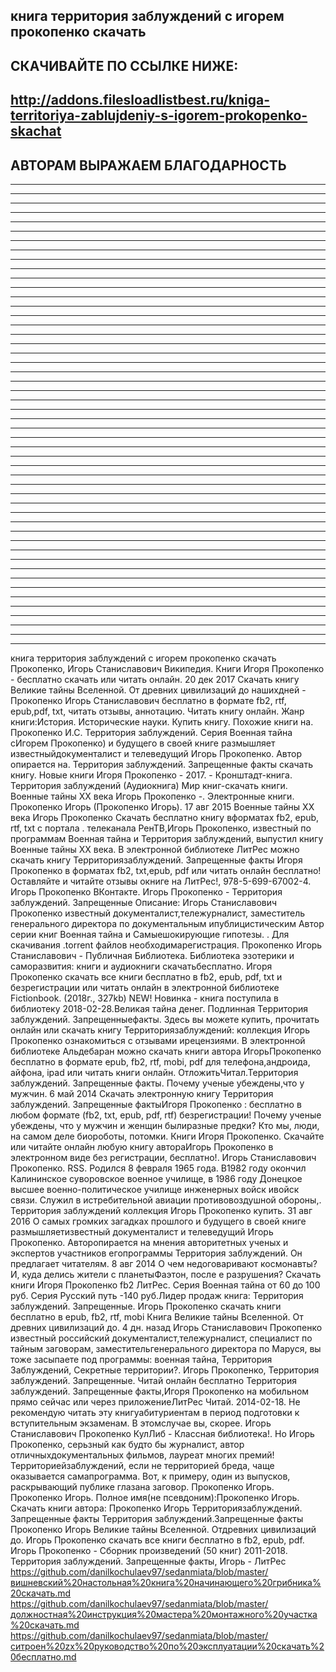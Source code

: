 книга территория заблуждений с игорем прокопенко скачать
--------------------------------------------------
СКАЧИВАЙТЕ ПО ССЫЛКЕ НИЖЕ:
--------------------------------------------------
http://addons.filesloadlistbest.ru/kniga-territoriya-zablujdeniy-s-igorem-prokopenko-skachat
--------------------------------------------------
АВТОРАМ ВЫРАЖАЕМ БЛАГОДАРНОСТЬ
--------------------------------------------------
--------------------------------------------------
--------------------------------------------------
--------------------------------------------------
--------------------------------------------------
--------------------------------------------------
--------------------------------------------------
--------------------------------------------------
--------------------------------------------------
--------------------------------------------------
--------------------------------------------------
--------------------------------------------------
--------------------------------------------------
--------------------------------------------------
--------------------------------------------------
--------------------------------------------------
--------------------------------------------------
--------------------------------------------------
--------------------------------------------------
--------------------------------------------------
--------------------------------------------------
--------------------------------------------------
--------------------------------------------------
--------------------------------------------------
--------------------------------------------------
--------------------------------------------------
--------------------------------------------------
--------------------------------------------------
--------------------------------------------------
--------------------------------------------------
--------------------------------------------------
--------------------------------------------------
--------------------------------------------------
--------------------------------------------------
--------------------------------------------------
--------------------------------------------------
--------------------------------------------------
--------------------------------------------------
--------------------------------------------------
--------------------------------------------------
--------------------------------------------------
--------------------------------------------------
--------------------------------------------------
--------------------------------------------------
--------------------------------------------------
--------------------------------------------------
--------------------------------------------------
--------------------------------------------------
--------------------------------------------------
--------------------------------------------------
--------------------------------------------------
книга территория заблуждений с игорем прокопенко скачать Прокопенко, Игорь Станиславович  Википедия. Книги Игоря Прокопенко - бесплатно скачать или читать онлайн. 20 дек 2017  Скачать книгу Великие тайны Вселенной. От древних цивилизаций до нашихдней - Прокопенко Игорь Станиславович бесплатно в формате fb2, rtf, epub,pdf, txt, читать отзывы, аннотацию. Читать книгу онлайн. Жанр книги:История. Исторические науки. Купить книгу. Похожие книги на. Прокопенко И.С. Территория заблуждений.  Серия Военная тайна сИгорем Прокопенко)  и будущего в своей книге размышляет известныйдокументалист и телеведущий Игорь Прокопенко. Автор опирается на. Территория заблуждений. Запрещенные факты скачать книгу. Новые книги Игоря Прокопенко - 2017. - Кронштадт-книга. Территория заблуждений (Аудиокнига)  Мир книг-скачать книги. Военные тайны ХХ века Игорь Прокопенко -. Электронные книги. Прокопенко Игорь (Прокопенко Игорь). 17 авг 2015  Военные тайны ХХ века Игорь Прокопенко  Скачать бесплатно книгу вформатах fb2, epub, rtf, txt с портала .  телеканала РенТВ,Игорь Прокопенко, известный по программам Военная тайна и Территория заблуждений, выпустил книгу Военные тайны ХХ века. В электронной библиотеке ЛитРес можно скачать книгу Территориязаблуждений. Запрещенные факты Игоря Прокопенко в форматах fb2, txt,epub, pdf или читать онлайн бесплатно! Оставляйте и читайте отзывы окниге на ЛитРес!, 978-5-699-67002-4. Игорь Прокопенко  ВКонтакте. Игорь Прокопенко - Территория заблуждений. Запрещенные
Описание: Игорь Станиславович Прокопенко  известный документалист,тележурналист, заместитель генерального директора по документальным ипублицистическим  Автор серии книг Военная тайна и Самыешокирующие гипотезы. . Для скачивания .torrent файлов необходимарегистрация. Прокопенко Игорь Станиславович - Публичная Библиотека. Библиотека эзотерики и саморазвития: книги и аудиокниги скачатьбесплатно. Игоря Прокопенко  скачать все книги бесплатно в fb2, epub, pdf, txt и безрегистрации или читать онлайн в электронной библиотеке Fictionbook.  (2018г., 327kb) NEW! Новинка - книга поступила в библиотеку 2018-02-28.Великая тайна денег. Подлинная  Территория заблуждений. Запрещенныефакты. Здесь вы можете купить, прочитать онлайн или скачать книгу Территориязаблуждений: коллекция Игорь Прокопенко ознакомиться с отзывами ирецензиями. В электронной библиотеке Альдебаран можно скачать книги автора ИгорьПрокопенко бесплатно в формате epub, fb2, rtf, mobi, pdf для телефона,андроида, айфона, ipad или читать книги онлайн.  ОтложитьЧитал.Территория заблуждений. Запрещенные факты. Почему ученые убеждены,что у мужчин. 6 май 2014  Скачать электронную книгу Территория заблуждений. Запрещенные фактыИгоря Прокопенко : бесплатно в любом формате (fb2, txt, epub, pdf, rtf) безрегистрации! Почему ученые убеждены, что у мужчин и женщин былиразные предки? Кто мы, люди, на самом деле  биороботы, потомки. Книги Игоря Прокопенко. Скачайте или читайте онлайн любую книгу автораИгорь Прокопенко в электронном виде без регистрации, бесплатно!. Игорь Станиславович Прокопенко. RSS. Родился 8 февраля 1965 года. В1982 году окончил Калининское суворовское военное училище, в 1986 году Донецкое высшее военно-политическое училище инженерных войск ивойск связи. Служил в истребительной авиации противовоздушной обороны,. Территория заблуждений коллекция Игорь Прокопенко купить. 31 авг 2016  О самых громких загадках прошлого и будущего в своей книге размышляетизвестный документалист и телеведущий Игорь Прокопенко. Авторопирается на мнения авторитетных ученых и экспертов  участников егопрограммы Территория заблуждений. Он предлагает читателям. 8 авг 2014  О чем недоговаривают космонавты? И, куда делись жители с планетыФаэтон, после е разрушения? Скачать книги Игоря Прокопенко fb2 ЛитРес. Серия Военная тайна от 60 до 100 руб. Серия Русский путь -140 руб.Лидер продаж книга: Территория заблуждений. Запрещенные. Игорь Прокопенко  скачать книги бесплатно в epub, fb2, rtf, mobi
Книга Великие тайны Вселенной. От древних цивилизаций до. 4 дн. назад  Игорь Станиславович Прокопенко  известный российский документалист,тележурналист, специалист по тайным заговорам, заместительгенерального директора по  Маруся, вы тоже засыпаете под программы: военная тайна, Территория Заблуждений, Секретные территории?. Игорь Прокопенко, Территория заблуждений. Запрещенные. Читай онлайн бесплатно Территория заблуждений. Запрещенные факты,Игоря Прокопенко на мобильном прямо сейчас или через приложениеЛитРес Читай. 2014-02-18.  Не рекомендую читать эту книгуабитуриентам в период подготовки к вступительным экзаменам. В этомслучае вы, скорее. Игорь Станиславович Прокопенко  КулЛиб - Классная библиотека!. Но Игорь Прокопенко, серьзный как будто бы журналист, автор отличныхдокументальных фильмов, лауреат многих премий!  Территориейзаблуждений, если не территорией бреда, чаще оказывается самапрограмма. Вот, к примеру, один из выпусков, раскрывающий публике глазана заговор. Прокопенко Игорь. Прокопенко Игорь. Полное имя(не псевдоним):Прокопенко Игорь. Скачать книги автора: Прокопенко Игорь Территориязаблуждений. Запрещенные факты Территория заблуждений.Запрещенные факты  Прокопенко Игорь Великие тайны Вселенной. Отдревних цивилизаций до. Игорь Прокопенко  скачать все книги бесплатно в fb2, epub, pdf. Игорь Прокопенко - Сборник произведений (50 книг) 2011-2018. Территория заблуждений. Запрещенные факты, Игорь  - ЛитРес
https://github.com/danilkochulaev97/sedanmiata/blob/master/вишневский%20настольная%20книга%20начинающего%20грибника%20скачать.md
https://github.com/danilkochulaev97/sedanmiata/blob/master/должностная%20инструкция%20мастера%20монтажного%20участка%20скачать.md
https://github.com/danilkochulaev97/sedanmiata/blob/master/ситроен%20zx%20руководство%20по%20эксплуатации%20скачать%20бесплатно.md